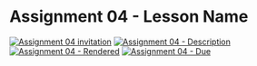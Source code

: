 # Assignment 04 - Lesson Name

[![Assignment 04 invitation](https://img.shields.io/badge/Assignment04-Repository-blue?style=for-the-badge&logo=open%20badges)](https://classroom.github.com/a/1vpkAM2r)
[![Assignment 04 - Description](https://img.shields.io/badge/Assignment04-Description-blue?style=for-the-badge&logo=open%20badges)](https://wellesley-bisc195.github.io/BISC195.jl/stable/Assignments/Assignment04.html)
[![Assignment 04 - Rendered](https://img.shields.io/badge/04-Script-blue?style=for-the-badge&logo=open%20badges)](https://wellesley-bisc195.github.io/BISC195.jl/stable/Assignments/assignment04_code/#Instructions-for-Assignment04.thml)
[![Assignment 04 - Due](https://img.shields.io/badge/Due-6%2F22%2F2020-orange?style=for-the-badge&logo=open%20badges)](https://wellesley-bisc195.github.io/BISC195.jl/stable/Assignments/Assignment04.html)

